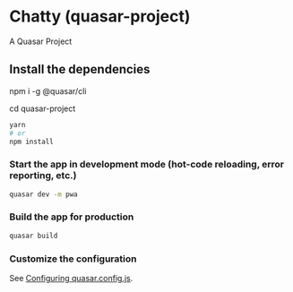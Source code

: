# Chatty (quasar-project)

A Quasar Project


## Install the dependencies

npm i -g @quasar/cli

cd quasar-project

```bash
yarn
# or
npm install
```

### Start the app in development mode (hot-code reloading, error reporting, etc.)
```bash
quasar dev -m pwa
```


### Build the app for production
```bash
quasar build
```

### Customize the configuration
See [Configuring quasar.config.js](https://v2.quasar.dev/quasar-cli-webpack/quasar-config-js).
